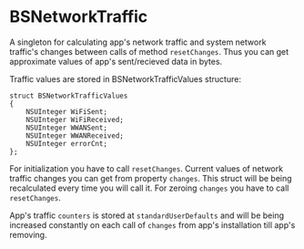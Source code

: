 BSNetworkTraffic
================

A singleton for calculating app's network traffic and system network traffic's changes between calls of method `resetChanges`. Thus you can get approximate values of app's sent/recieved data in bytes.

Traffic values are stored in BSNetworkTrafficValues structure:

```objc
struct BSNetworkTrafficValues
{
    NSUInteger WiFiSent;
    NSUInteger WiFiReceived;
    NSUInteger WWANSent;
    NSUInteger WWANReceived;
    NSUInteger errorCnt;
};
```

For initialization you have to call `resetChanges`.
Current values of network traffic changes you can get from property `changes`. This struct will be being recalculated every time you will call it. For zeroing `changes` you have to call `resetChanges`.

App's traffic `counters` is stored at `standardUserDefaults` and will be being increased constantly on each call of `changes` from app's installation till app's removing.
